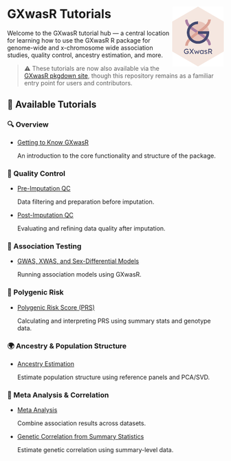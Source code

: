 
<!-- README.md is generated from README.Rmd. Please edit that file -->

# GXwasR Tutorials <img src="logo/logo.svg" align="right" height="139" alt="" />

Welcome to the GXwasR tutorial hub — a central location for learning how
to use the GXwasR R package for genome-wide and x-chromosome wide
association studies, quality control, ancestry estimation, and more.

> ⚠️ These tutorials are now also available via the [GXwasR pkgdown
> site](https://github.com/boseb/GXwasR), though this repository remains
> as a familiar entry point for users and contributors.

## 📘 Available Tutorials

### 🔍 Overview

- [Getting to Know
  GXwasR](https://boseb.github.io/GXwasR/articles/GXwasR_overview.html)

  An introduction to the core functionality and structure of the
  package.

### 🧹 Quality Control

- [Pre-Imputation
  QC](https://boseb.github.io/GXwasR/articles/preimputationQC.html)

  Data filtering and preparation before imputation.

- [Post-Imputation
  QC](https://boseb.github.io/GXwasR/articles/postimputationQC.html)

  Evaluating and refining data quality after imputation.

### 🧬 Association Testing

- [GWAS, XWAS, and Sex-Differential
  Models](https://boseb.github.io/GXwasR/articles/gwas_models.html)

  Running association models using GXwasR.

### 🧠 Polygenic Risk

- [Polygenic Risk Score
  (PRS)](https://boseb.github.io/GXwasR/articles/GXwasR_PRS.html)

  Calculating and interpreting PRS using summary stats and genotype
  data.

### 🌍 Ancestry & Population Structure

- [Ancestry
  Estimation](https://boseb.github.io/GXwasR/articles/decoding_ancestry.html)

  Estimate population structure using reference panels and PCA/SVD.

### 🔗 Meta Analysis & Correlation

- [Meta
  Analysis](https://boseb.github.io/GXwasR/articles/meta_analysis.html)

  Combine association results across datasets.

- [Genetic Correlation from Summary
  Statistics](https://boseb.github.io/GXwasR/articles/genetic_correlation_sumstat.html)

  Estimate genetic correlation using summary-level data.
